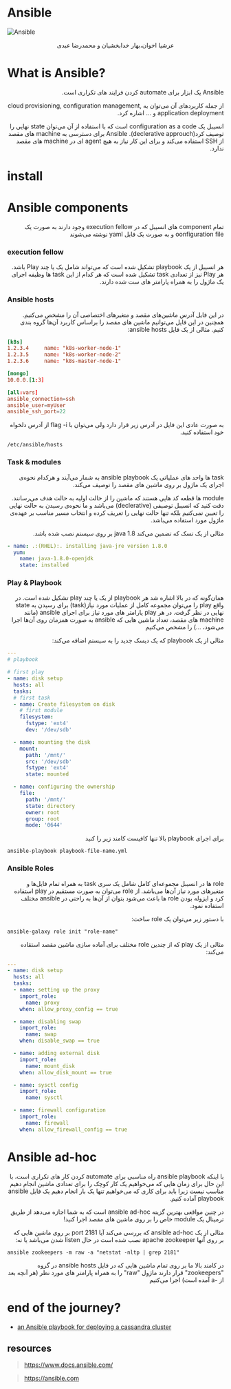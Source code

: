 # Ansible


<p align=center>

![Ansible](https://cdn.freebiesupply.com/logos/large/2x/ansible-logo-png-transparent.png)

</p>

<p align='center'>
 عرشیا اخوان،بهار خدابخشیان و محمدرضا عبدی

</p>

# What is Ansible?
<p dir="rtl" style="position:right;">
Ansible یک ابزار برای automate  کردن فرایند های تکراری است.
</p>
<p dir="rtl" style="position:right;">
از جمله کاربرد‌های آن می‌توان به cloud provisioning, configuration management, application deployment و ... اشاره کرد.
</p>
<p dir="rtl" style="position:right;">
انسیبل یک configuration as a code است که با استفاده از آن می‌توان state نهایی را توصیف کرد(declerative approuch).
Ansible برای دسترسی به machine های مقصد از SSH استفاده می‌کند و برای این کار نیاز به هیچ agent ای در machine های مقصد ندارد.
</p>

# install


# Ansible components
<p dir="rtl" style="position:right;">
تمام component های انسیبل که در execution fellow وجود دارند به صورت یک oonfiguration file و به صورت یک فایل yaml نوشته می‌شوند

### execution fellow

<p dir="rtl" style="position:right;">
هر انسیبل از یک playbook تشکیل شده است که می‌تواند شامل یک یا چند Play باشد. 
هر Play نیز از تعدادی task تشکیل شده است که هر کدام از این task ها وظیفه اجرای یک ماژول را به همراه پارامتر های ست شده دارند.

### Ansible hosts
<p dir="rtl" style="position:right;">
در این فایل آدرس ماشین‌های مقصد و متغیر‌های اختصاصی آن را مشخص می‌کنیم.
همچنین در این فایل می‌توانیم  ماشین های مقصد را براساس کاربرد آن‌ها گروه بندی کنیم.
مثالی از یک فایل ansible hosts:

```toml
[k8s]
1.2.3.4     name: "k8s-worker-node-1"
1.2.3.5     name: "k8s-worker-node-2"
1.2.3.6     name: "k8s-master-node-1"

[mongo]
10.0.0.[1:3]

[all:vars]
ansible_connection=ssh
ansible_user=myUser
ansible_ssh_port=22
```
<p dir="rtl" style="position:right;">
 به صورت عادی این فایل در آدرس زیر قرار دارد ولی می‌توان با flag -i از آدرس دلخواه خود استفاده کنید. 

```/etc/ansible/hosts```

### Task & modules
<p dir="rtl" style="position:right;">
task ها واحد های عملیاتی یک ansible playbook به شمار  می‌آیند و هرکدام نحوه‌ی اجرای یک ماژول بر روی ماشین های مقصد را توصیف می‌کند.
<p dir="rtl" style="position:right;">
module ها قطعه کد هایی هستند که ماشین را از حالت اولیه به حالت هدف می‌رسانند.
دقت کنید که انسیبل توصیفی (declerative) می‌باشد و ما نحوه‌ی رسیدن به حالت نهایی را تعیین نمی‌کنیم بلکه تنها حالت نهایی را تعریف کرده و انتخاب مسیر مناسب بر عهده‌ی ماژول مورد استفاده می‌باشد.

<p dir="rtl" style="position:right;">
مثالی از یک تسک که تضمین می‌کند java 1.8 بر روی سیستم نصب شده باشد.

```yaml
- name: .:(RHEL):. installing java-jre version 1.8.0
  yum:
    name: java-1.8.0-openjdk
    state: installed
```

### Play & Playbook
<p dir="rtl" style="position:right;">
همان‌گونه که در بالا اشاره شد هر playbook از یک یا چند play تشکیل شده است.
در واقع play را می‌توان مجموعه کامل از عملیات مورد نیاز(task) برای رسیدن به state نهایی در نظر گرفت.
در هر play پارامتر های مورد نیاز برای اجرای ansible (مانند machine های مقصد، تعداد ماشین هایی که ansible  به صورت همزمان روی آن‌ها اجرا می‌شود، ...) را مشخص می‌کنیم

<p dir="rtl" style="position:right;">
مثالی از یک playbook که یک دیسک جدید را به سیستم اضافه می‌کند:

```yaml
---
# playbook

# first play
- name: disk setup
  hosts: all
  tasks:
  # first task
  - name: Create filesystem on disk
    # first module
    filesystem:
      fstype: 'ext4'
      dev: '/dev/sdb'

  - name: mounting the disk
    mount:
      path: '/mnt/'
      src: '/dev/sdb'
      fstype: 'ext4'
      state: mounted

  - name: configuring the ownership
    file:
      path: '/mnt/'
      state: directory
      owner: root
      group: root
      mode: '0644'

```
<p dir="rtl" style="position:right;">
برای اجرای playbook بالا تنها کافیست کامند زیر را کنید

```
ansible-playbook playbook-file-name.yml 
```



### Ansible Roles
<p dir="rtl" style="position:right;">
role ها در انسیبل مجموعه‌ای کامل شامل یک سری task به همراه تمام فایل‌ها و متغیر‌های مورد نیاز آن‌ها می‌باشد.
از role می‌توان به صورت مستقیم در play استفاده کرد و ایزوله بودن role ها باعث می‌شود بتوان از آن‌ها به راحتی در ansible مختلف استفاده نمود.

<p dir="rtl" style="position:right;">
با دستور زیر می‌توان یک role ساخت:

```
ansible-galaxy role init "role-name"
```
<p dir="rtl" style="position:right;">
مثالی از یک play که از چندین role مختلف برای آماده سازی ماشین مقصد استقاده می‌کند:

```yaml
---
- name: disk setup
  hosts: all
  tasks:
  - name: setting up the proxy
    import_role:
      name: proxy
    when: allow_proxy_config == true

  - name: disabling swap
    import_role:
      name: swap
    when: disable_swap == true

  - name: adding external disk
    import_role:
      name: mount_disk
    when: allow_disk_mount == true

  - name: sysctl config
    import_role:
      name: sysctl

  - name: firewall configuration
    import_role:
      name: firewall
    when: allow_firewall_config == true
```

# Ansible ad-hoc
<p dir="rtl" style="position:right;">
با اینکه ansible playbook راه مناسبی برای automate کردن کار های تکراری است، با این حال برای زمان هایی که می‌خواهیم یک کار کوچک را برای تعدادی ماشین انجام دهیم مناسب نیست زیرا باید برای کاری که می‌خواهیم تنها یک بار انجام دهیم یک فایل ansible playbook آماده کنیم.

<p dir="rtl" style="position:right;">
در چنین مواقعی بهترین گزینه ansible ad-hoc است که به شما اجازه می‌دهد از طریق ترمینال یک module خاص را بر روی ماشین های مقصد اجرا کنید!

<p dir="rtl" style="position:right;">
مثالی از یک ansible ad-hoc که بررسی می‌کند آیا port 2181 بر روی ماشین هایی که بر روی آنها apache zookeeper نصب شده است در حال listen شدن می‌باشد یا نه:

```
ansible zookeepers -m raw -a "netstat -nltp | grep 2181"
```
<p dir="rtl" style="position:right;">
در کامند بالا ما بر روی تمام ماشین هایی که در فایل ansible hosts در گروه "zookeepers" قرار دارند ماژول "raw" را به همراه پارامتر های مورد نظر (هر آنچه بعد از -a آمده است) اجرا می‌کنیم


# end of the journey?

+ [an Ansible playbook for deploying a cassandra cluster](./cassandra/README.md)

## resources
>https://www.docs.ansible.com/

>https://ansible.com
